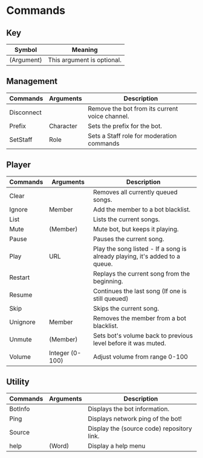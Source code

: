 # Commands

## Key
| Symbol     | Meaning                    |
| ---------- | -------------------------- |
| (Argument) | This argument is optional. |

## Management
| Commands   | Arguments | Description                                    |
| ---------- | --------- | ---------------------------------------------- |
| Disconnect | <none>    | Remove the bot from its current voice channel. |
| Prefix     | Character | Sets the prefix for the bot.                   |
| SetStaff   | Role      | Sets a Staff role for moderation commands      |

## Player
| Commands | Arguments       | Description                                                                 |
| -------- | --------------- | --------------------------------------------------------------------------- |
| Clear    | <none>          | Removes all currently queued songs.                                         |
| Ignore   | Member          | Add the member to a bot blacklist.                                          |
| List     | <none>          | Lists the current songs.                                                    |
| Mute     | (Member)        | Mute bot, but keeps it playing.                                             |
| Pause    | <none>          | Pauses the current song.                                                    |
| Play     | URL             | Play the song listed - If a song is already playing, it's added to a queue. |
| Restart  | <none>          | Replays the current song from the beginning.                                |
| Resume   | <none>          | Continues the last song (If one is still queued)                            |
| Skip     | <none>          | Skips the current song.                                                     |
| Unignore | Member          | Removes the member from a bot blacklist.                                    |
| Unmute   | (Member)        | Sets bot's volume back to previous level before it was muted.               |
| Volume   | Integer (0-100) | Adjust volume from range 0-100                                              |

## Utility
| Commands | Arguments | Description                                |
| -------- | --------- | ------------------------------------------ |
| BotInfo  | <none>    | Displays the bot information.              |
| Ping     | <none>    | Displays network ping of the bot!          |
| Source   | <none>    | Display the (source code) repository link. |
| help     | (Word)    | Display a help menu                        |

